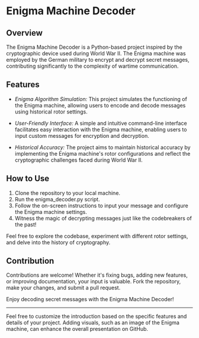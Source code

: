 # Enigma Machine Decoder

## Overview

The Enigma Machine Decoder is a Python-based project inspired by the cryptographic device used during World War II. The Enigma machine was employed by the German military to encrypt and decrypt secret messages, contributing significantly to the complexity of wartime communication.

## Features

- *Enigma Algorithm Simulation:* This project simulates the functioning of the Enigma machine, allowing users to encode and decode messages using historical rotor settings.
  
- *User-Friendly Interface:* A simple and intuitive command-line interface facilitates easy interaction with the Enigma machine, enabling users to input custom messages for encryption and decryption.

- *Historical Accuracy:* The project aims to maintain historical accuracy by implementing the Enigma machine's rotor configurations and reflect the cryptographic challenges faced during World War II.

## How to Use

1. Clone the repository to your local machine.
2. Run the enigma_decoder.py script.
3. Follow the on-screen instructions to input your message and configure the Enigma machine settings.
4. Witness the magic of decrypting messages just like the codebreakers of the past!

Feel free to explore the codebase, experiment with different rotor settings, and delve into the history of cryptography.

## Contribution

Contributions are welcome! Whether it's fixing bugs, adding new features, or improving documentation, your input is valuable. Fork the repository, make your changes, and submit a pull request.

Enjoy decoding secret messages with the Enigma Machine Decoder!

---

Feel free to customize the introduction based on the specific features and details of your project. Adding visuals, such as an image of the Enigma machine, can enhance the overall presentation on GitHub.
